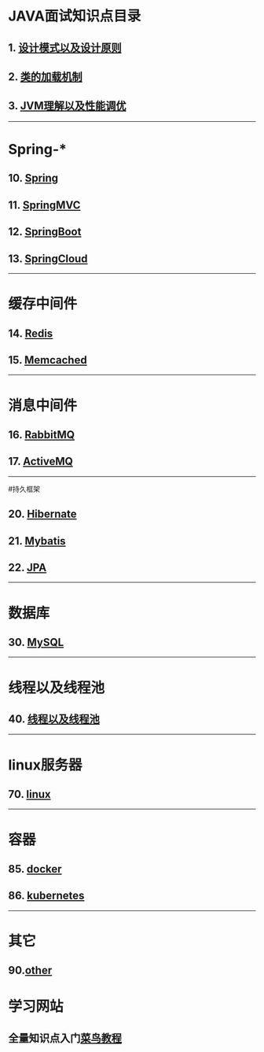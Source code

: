 # JAVA面试知识点目录

## 1. [设计模式以及设计原则](./设计模式.md)

## 2. [类的加载机制](./类的加载机制.md)

## 3. [JVM理解以及性能调优](./JVM.md)

***
# Spring-*

## 10. [Spring](./Spring.md)

## 11. [SpringMVC](./SpringMVC.md)

## 12. [SpringBoot](./SpringBoot.md)

## 13. [SpringCloud](./SpringCloud.md)

***
# 缓存中间件

## 14. [Redis](./Redis.md)

## 15. [Memcached](./Memcached.md)

***
# 消息中间件

## 16. [RabbitMQ](./RabbitMQ.md)

## 17. [ActiveMQ](./ActiveMQ.md)


***
#持久框架

## 20. [Hibernate](./hibernate.md)

## 21. [Mybatis](./mybatis.md)

## 22. [JPA](./JPA.md)

*** 
# 数据库
## 30. [MySQL](./MySQL.md)

***
# 线程以及线程池

## 40. [线程以及线程池](./线程及线程池.md)

***
# linux服务器

## 70. [linux](./linux.md)

***
# 容器

## 85. [docker](./docker.md)

## 86. [kubernetes](./kubernetes.md)

***
# 其它

## 90.[other](./other.md)

# 学习网站
## 全量知识点入门[菜鸟教程](https://www.runoob.com/)


    
        










